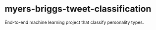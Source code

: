 # myers-briggs-tweet-classification
End-to-end machine learning project that classify personality types.
